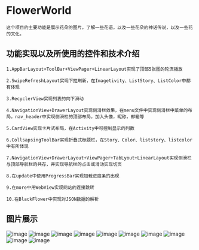 # FlowerWorld
    这个项目的主要功能是展示花朵的图片，了解一些花语，以及一些花朵的神话传说，以及一些花的文化。
##  功能实现以及所使用的控件和技术介绍
    1.AppBarLayout+ToolBar+ViewPager+LinearLayout实现了顶部5张图的轮流播放  
    
    2.SwipeRefreshLayout实现下拉刷新，在Imagetivity、ListStory、ListColor中都有体现  
    
    3.RecyclerView实现列表的向下滑动  
  
    4.NavigationView+DrawerLayout实现侧滑栏效果，在menu文件中实现侧滑栏中菜单的布局，nav_header中实现侧滑栏的顶部布局，加入头像，昵称，邮箱等  
   
    5.CardView实现卡片式布局，在Activity中可控制显示的列数 
    
    6.CollsapsingToolBar实现折叠式标题栏，在Story、Color、liststory、listcolor中有所体现  
    
    7.NavigationView+DrawerLayout+ViewPager+TabLyout+LinearLayout实现侧滑栏与顶部导航栏的共存，并实现导航栏的点击或滑动实现切页  
    
    8.在update中使用ProgressBar实现加载进度条的出现  
    
    9.在more中用WebView实现网站的连接跳转  
    
    10.在BlackFlower中实现对JSON数据的解析
    
##  图片展示
![image](https://github.com/wlianger/111/blob/master/2.png)
![image](https://github.com/wlianger/111/blob/master/3.png)
![image](https://github.com/wlianger/111/blob/master/4.png)
![image](https://github.com/wlianger/111/blob/master/5.png)
![image](https://github.com/wlianger/111/blob/master/6.png)
![image](https://github.com/wlianger/111/blob/master/7.png) 
![image](https://github.com/wlianger/111/blob/master/8.png)
![image](https://github.com/wlianger/111/blob/master/9.png)
![image](https://github.com/wlianger/111/blob/master/10.png)
![image](https://github.com/wlianger/111/blob/master/11.png)


    
    
    
